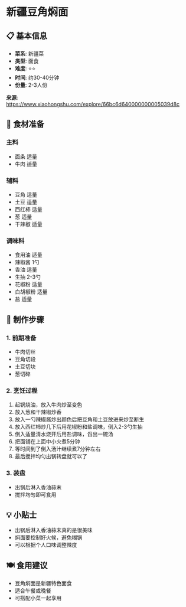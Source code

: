 # 新疆豆角焖面

## 📋 基本信息

- **菜系**: 新疆菜
- **类型**: 面食
- **难度**: ⭐⭐
- **时间**: 约30-40分钟
- **份量**: 2-3人份

**来源**: https://www.xiaohongshu.com/explore/66bc6d640000000005039d8c

## 🧂 食材准备

### 主料
- 面条 适量
- 牛肉 适量

### 辅料
- 豆角 适量
- 土豆 适量
- 西红柿 适量
- 葱 适量
- 干辣椒 适量

### 调味料
- 食用油 适量
- 辣椒酱 1勺
- 香油 适量
- 生抽 2-3勺
- 花椒粉 适量
- 白胡椒粉 适量
- 盐 适量

## 🔪 制作步骤

### 1. 前期准备
- 牛肉切丝
- 豆角切段
- 土豆切块
- 葱切碎

### 2. 烹饪过程
1. 起锅烧油，放入牛肉炒至变色
2. 放入葱和干辣椒炒香
3. 放入一勺辣椒酱炒出颜色后把豆角和土豆放进来炒至断生
4. 放入西红柿炒几下后用花椒粉和盐调味，倒入2-3勺生抽
5. 倒入适量清水烧开后用盐调味，舀出一碗汤
6. 把面铺在上面中小火煮5分钟
7. 等时间到了倒入汤汁继续煮7分钟左右
8. 最后搅拌均匀出锅转盘就可以了

### 3. 装盘
- 出锅后淋入香油蒜末
- 搅拌均匀即可食用

## 💡 小贴士
- 出锅后淋入香油蒜末真的是很美味
- 焖面要控制好火候，避免糊锅
- 可以根据个人口味调整辣度

## 🍽️ 食用建议
- 豆角焖面是新疆特色面食
- 适合午餐或晚餐
- 可搭配小菜一起享用